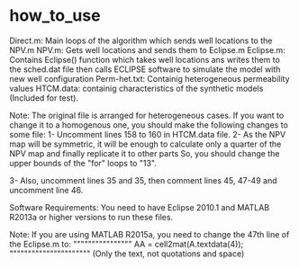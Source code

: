 # how_to_use
Direct.m: Main loops of the algorithm which sends well locations to the NPV.m
NPV.m: Gets well locations and sends them to Eclipse.m
Eclipse.m: Contains Eclipse() function which takes well locations ans writes them to the sched.dat file then calls ECLIPSE software to simulate the model with new well configuration
Perm-het.txt: Containig heterogeneous permeability values
HTCM.data: containig characteristics of the synthetic models (Included for test).

Note: The original file is arranged for heterogeneous cases. If you want to change it to a homogenous one, you should make the following changes to some file:
1- Uncomment lines 158 to 160 in HTCM.data file.
2- As the NPV map will be symmetric, it will be enough to calculate only a quarter of the NPV map and finally replicate it to other parts
	So, you should change the upper bounds of the "for" loops to "13".

3- Also, uncomment lines 35 and 35, then comment lines 45, 47-49 and uncomment line 46.


Software Requirements:
		You need to have Eclipse 2010.1 and MATLAB R2013a or higher versions to run these files.

Note: If you are using MATLAB R2015a, you need to change the 47th line of the Eclipse.m to:
""""""""""""""""	AA = cell2mat(A.textdata(4));	""""""""""""""""""""""
(Only the text, not quotations and space)
